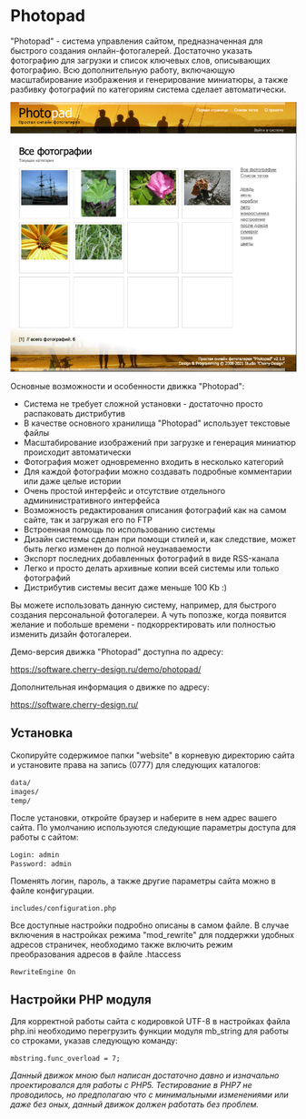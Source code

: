 # Photopad

"Photopad" - система управления сайтом, предназначенная для быстрого создания онлайн-фотогалерей. Достаточно указать фотографию для загрузки и список ключевых слов, описывающих фотографию. Всю дополнительную работу, включающую масштабирование изображения и генерирование миниатюры, а также разбивку фотографий по категориям система сделает автоматически.

![Photopad](/screenshots/screenshot_1.png)

Основные возможности и особенности движка "Photopad":

- Система не требует сложной установки - достаточно просто распаковать дистрибутив
- В качестве основного хранилища "Photopad" использует текстовые файлы
- Масштабирование изображений при загрузке и генерация миниатюр происходит автоматически
- Фотография может одновременно входить в несколько категорий
- Для каждой фотографии можно создавать подробные комментарии или даже целые истории
- Очень простой интерфейс и отсутствие отдельного админинистративного интерфейса
- Возможность редактирования описания фотографий как на самом сайте, так и загружая его по FTP
- Встроенная помощь по использованию системы
- Дизайн системы сделан при помощи стилей и, как следствие, может быть легко изменен до полной неузнаваемости
- Экспорт последних добавленных фотографий в виде RSS-канала
- Легко и просто делать архивные копии всей системы или только фотографий
- Дистрибутив системы весит даже меньше 100 Kb :)

Вы можете использовать данную систему, например, для быстрого создания персональной фотогалереи. А чуть попозже, когда появится желание и побольше времени - подкорректировать или полностью изменить дизайн фотогалереи.

Демо-версия движка "Photopad" доступна по адресу:

https://software.cherry-design.ru/demo/photopad/

Дополнительная информация о движке по адресу:

https://software.cherry-design.ru/

## Установка

Скопируйте содержимое папки "website" в корневую директорию сайта и установите права на запись (0777) для следующих каталогов:

```
data/
images/
temp/
```

После установки, откройте браузер и наберите в нем адрес вашего сайта. По умолчанию используются следующие параметры доступа для работы с сайтом:

```
Login: admin
Password: admin
```

Поменять логин, пароль, а также другие параметры сайта можно в файле конфигурации.

```
includes/configuration.php
```

Все доступные настройки подробно описаны в самом файле. В случае включения в настройках режима "mod_rewrite" для поддержки удобных адресов страничек, необходимо также включить режим преобразования адресов в файле .htaccess

```
RewriteEngine On
```

## Настройки PHP модуля

Для корректной работы сайта с кодировкой UTF-8 в настройках файла php.ini необходимо перегрузить функции модуля mb_string для работы со строками, указав следующую команду:

```
mbstring.func_overload = 7;
```

_Данный движок мною был написан достаточно давно и изначально проектировался для работы с PHP5. Тестирование в PHP7 не проводилось, но предполагаю что с минимальными изменениями или даже без оных, данный движок должен работать без проблем._
